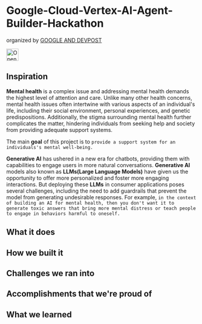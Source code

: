 # Google-Cloud-Vertex-AI-Agent-Builder-Hackathon

organized by [GOOGLE AND DEVPOST](https://googlevertexai.devpost.com/)

<a href="https://idx.google.com/import?url=https%3A%2F%2Fgithub.com%2FAshish-Soni08%2FGoogle-Cloud-Vertex-AI-Agent-Builder-Hackathon">
<img height="32" alt="Open in IDX" src="https://cdn.idx.dev/btn/open_purple_32.svg">
</a>

## Inspiration

**Mental health** is a complex issue and addressing mental health demands the highest level of attention and care. Unlike many other health concerns, mental health issues often intertwine with various aspects of an individual's life, including their social environment, personal experiences, and genetic predispositions. Additionally, the stigma surrounding mental health further complicates the matter, hindering individuals from seeking help and society from providing adequate support systems.

The main **goal** of this project is to `provide a support system for an individuals's mental well-being.`

**Generative AI** has ushered in a new era for chatbots, providing them with capabilities to engage users in more natural conversations. **Generative AI** models also known as **LLMs(Large Language Models)** have given us the opportunity to offer more personalized and foster more engaging interactions. But deploying these **LLMs** in consumer applications poses several challenges, including the need to add guardrails that prevent the model from generating undesirable responses. For example, `in the context of building an AI for mental health, then you don't want it to generate toxic answers that bring more mental distress or teach people to engage in behaviors harmful to oneself.`

## What it does

## How we built it

## Challenges we ran into

## Accomplishments that we're proud of

## What we learned
